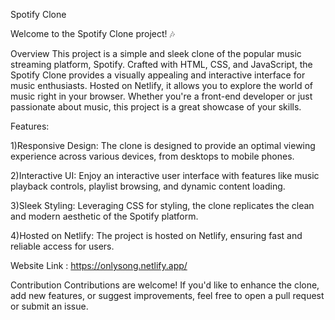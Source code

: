 Spotify Clone

Welcome to the Spotify Clone project! 🎶

Overview
This project is a simple and sleek clone of the popular music streaming platform, Spotify. Crafted with HTML, CSS, and JavaScript, the Spotify Clone provides a visually appealing and interactive interface for music enthusiasts. Hosted on Netlify, it allows you to explore the world of music right in your browser. Whether you're a front-end developer or just passionate about music, this project is a great showcase of your skills.

Features:

1)Responsive Design: The clone is designed to provide an optimal viewing experience across various devices, from desktops to mobile phones.

2)Interactive UI: Enjoy an interactive user interface with features like music playback controls, playlist browsing, and dynamic content loading.

3)Sleek Styling: Leveraging CSS for styling, the clone replicates the clean and modern aesthetic of the Spotify platform.

4)Hosted on Netlify: The project is hosted on Netlify, ensuring fast and reliable access for users.

Website Link : https://onlysong.netlify.app/

Contribution
Contributions are welcome! If you'd like to enhance the clone, add new features, or suggest improvements, feel free to open a pull request or submit an issue.
